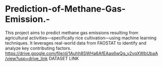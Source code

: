# Prediction-of-Methane-Gas-Emission.-
This project aims to predict methane gas emissions resulting from agricultural activities—specifically rice cultivation—using machine learning techniques. It leverages real-world data from FAOSTAT to identify and analyze key contributing factors.
https://drive.google.com/file/d/1Auhh8SWHa6AfEAas6wQg_y2vqXWbUbaA/view?usp=drive_link DATASET LINK
